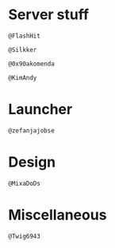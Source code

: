 # Server stuff

`@FlashHit`

`@Silkker`

`@0x90akomenda`

`@KimAndy`

# Launcher

`@zefanjajobse`

# Design

`@MixaDoDs`

# Miscellaneous

`@Twig6943`
